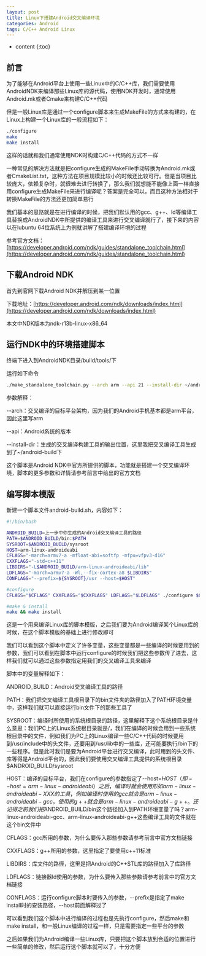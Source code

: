 ```yaml
---
layout: post
title: Linux下搭建Android交叉编译环境
categories: Android
tags: C/C++ Android Linux
---
```


* content
{:toc}

## 前言

为了能够在Android平台上使用一些Linux中的C/C++库，我们需要使用AndroidNDK来编译那些Linux库的源代码，使用NDK开发时，通常使用Android.mk或者Cmake来构建C/C++代码

但是一般Linux库是通过一个configure脚本来生成MakeFile的方式来构建的，在Linux上构建一个Linux库的一般流程如下：

```bash
./configure
make
make install
```

这样的话就和我们通常使用NDK时构建C/C++代码的方式不一样

一种常见的解决方法就是把configure生成的MakeFile手动转换为Android.mk或者CmakeList.txt，这种方法在项目规模比较小的时候还比较可行。但是当项目比较庞大，依赖复杂时，就很难去进行转换了，那么我们就想能不能像上面一样直接用configure生成MakeFile来进行编译呢？答案是完全可以，而且这种方法相对于转换MakeFile的方法还更加简单易行

我们基本的思路就是在进行编译的时候，把我们默认用的gcc、g++、ld等编译工具替换成AndroidNDK中所提供的编译工具来进行交叉编译就行了，接下来的内容以在lubuntu 64位系统上为例就讲解了搭建编译环境的过程

参考官方文档：[https://developer.android.com/ndk/guides/standalone_toolchain.html](https://developer.android.com/ndk/guides/standalone_toolchain.html)


## 下载Android NDK

首先到官网下载Android NDK并解压到某一位置

下载地址：[https://developer.android.com/ndk/downloads/index.html](https://developer.android.com/ndk/downloads/index.html)

本文中NDK版本为ndk-r13b-linux-x86_64


## 运行NDK中的环境搭建脚本

终端下进入到AndroidNDK目录/build/tools/下

运行如下命令

```bash
./make_standalone_toolchain.py --arch arm --api 21 --install-dir ~/android-build
```

参数解释：

--arch：交叉编译的目标平台架构，因为我们的Android手机基本都是arm平台，因此这里写arm

--api：Android系统的版本

--install-dir：生成的交叉编译构建工具的输出位置，这里我把交叉编译工具生成到了~/android-build下

这个脚本是Android NDK中官方所提供的脚本，功能就是搭建一个交叉编译环境，脚本的更多参数和详情请参考前言中给出的官方文档


## 编写脚本模版

新建一个脚本文件android-build.sh，内容如下：

```bash
#!/bin/bash

ANDROID_BUILD=上一步中你生成的Android交叉编译工具的路径
PATH=$ANDROID_BUILD/bin:$PATH
SYSROOT=$ANDROID_BUILD/sysroot
HOST=arm-linux-androideabi
CFLAGS="-march=armv7-a -mfloat-abi=softfp -mfpu=vfpv3-d16"
CXXFLAGS="-std=c++11"
LIBDIRS="-L$ANDROID_BUILD/arm-linux-androideabi/lib"
LDFLAGS="-march=armv7-a -Wl,--fix-cortex-a8 $LIBDIRS"
CONFLAGS="--prefix=${SYSROOT}/usr --host=$HOST"

#configure
CFLAGS="$CFLAGS" CXXFLAGS="$CXXFLAGS" LDFLAGS="$LDFLAGS" ./configure $CONFLAGS &&

#make & install
make && make install
```

这是一个用来编译Linux库的脚本模版，之后我们要为Android编译某个Linux库的时候，在这个脚本模版的基础上进行修改即可

我们可以看到这个脚本中定义了许多变量，这些变量都是一些编译的时候要用到的参数，我们可以看到在脚本中运行configure的时候我们把这些参数传了进去，这样我们就可以通过这些参数指定用我们的交叉编译工具来编译

脚本中的变量解释如下：

ANDROID_BUILD：Android交叉编译工具的路径

PATH：我们把交叉编译工具根目录下的bin文件夹的路径加入了PATH环境变量中，这样我们就可以直接运行bin文件下的那些工具了

SYSROOT：编译时所使用的系统根目录的路径，这里解释下这个系统根目录是什么意思：我们PC上的Linux系统根目录就是/，我们在编译的时候会用到一些系统根目录中的文件，例如我们为PC上的Linux编译一些C/C++代码的时候要用到/usr/include中的头文件，还要用到/usr/lib中的一些库，还可能要执行/bin下的一些程序。但是此时我们是要为Android平台进行交叉编译，此时用到的头文件、库等得是Android平台的，因此我们要使用交叉编译工具提供的系统根目录$ANDROID_BUILD/sysroot

HOST：编译的目标平台，我们在configure的参数指定了--host=$HOST（即--host=arm-linux-androideabi）之后，编译时就会使用形如arm-linux-androideabi-XXX的工具，例如编译时使用的gcc就会是arm-linux-androideabi-gcc，使用的g++就会是arm-linux-androideabi-g++。还记得之前我们把$ANDROID_BUILD/bin这个路径加入到PATH环境变量了吗？arm-linux-androideabi-gcc、arm-linux-androideabi-g++这些编译工具的文件就在这个bin文件中

CFLAGS：gcc所用的参数，为什么要传入那些参数请参考前言中官方文档链接

CXXFLAGS：g++所用的参数，这里指定了要使用c++11标准

LIBDIRS：库文件的路径，这里是把Android的C++STL库的路径加入了库路径

LDFLAGS：链接器ld使用的参数，为什么要传入那些参数请参考前言中的官方文档链接

CONFLAGS：运行configure脚本时要传入的参数，--prefix是指定了make install时的安装路径，--host前面解释过了

可以看到我们这个脚本中进行编译的过程也是先执行configure，然后make和make install，和一般Linux编译的过程一样，只是需要指定一些平台的参数

之后如果我们为Android编译一些Linux库，只要把这个脚本放到合适的位置进行一些简单的修改，然后运行这个脚本就可以了，十分方便
